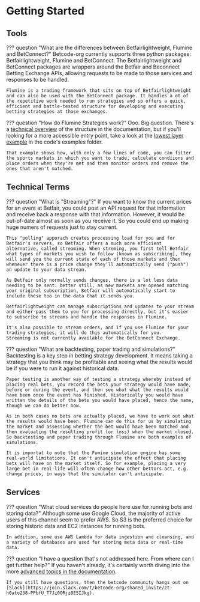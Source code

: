 # Getting Started

## Tools

??? question "What are the differences between Betfairlightweight, Flumine and BetConnect?"
    Betcode-org currently supports three python packages: Betfairlightweight, Flumine and BetConnect. The Betfairlightweight and BetConnect packages are wrappers around the Betfair and Beconnect Betting Exchange APIs, allowing requests to be made to those services and responses to be handled.

    Flumine is a trading framework that sits on top of Betfairlightweight and can also be used with the BetConnect package. It handles a ot of the repetitive work needed to run strategies and so offers a quick, efficient and battle-tested structure for developing and executing betting strategies at those exchanges.

??? question "How do Flumine Strategies work?"
    Ooo. Big question. There's a [technical overview](https://betcode-org.github.io/flumine/architecture/) of the structure in the documentation, but if you'll looking for a more accessible entry point, take a look at the [lowest layer example](https://github.com/betcode-org/flumine/blob/master/examples/strategies/lowestlayer.py) in the code's examples folder.

    That example shows how, with only a few lines of code, you can filter the sports markets in which you want to trade, calculate condiions and place orders when they're met and then monitor orders and remove the ones that aren't matched.

## Technical Terms

??? question "What is "Streaming"?"
    If you want to know the current prices for an event at Betfair, you could post an API request for that information and receive back a response with that information. However, it would be out-of-date almost as soon as you receive it. So you could end up making huge numers of requests just to stay current.

    This "polling" apporach creates processing load for you and for Betfair's servers, so Betfair offers a much more efficient alternative, called streaming. When streming, you first tell Betfair what types of markets you wish to follow (known as subscribing), they will send you the current state of each of those markets and then whenever there is a price change they'll automatically send ("push") an update to your data stream.

    As Betfair only normally sends changes, there is a lot less data needing to be sent. better still, as new markets are opened matching your original subscription, Betfair will automatically start to include these too in the data that it sends you.

    Betfairlightweight can manage subscriptions and updates to your stream and either pass them to you for processing directly, but it's easier to subscribe to streams and handle the responses in Flumine.

    It's also possible to stream orders, and if you use Flumine for your trading strategies, it will do this automatically for you.
    Streaming is not currently available for the BetConnect Exchange.

??? question "What are backtesting, paper trading and simulations?"
    Backtesting is a key step in betting strategy development. It means taking a strategy that you think may be profitable and seeing what the results would be if you were to run it against historical data.

    Paper testing is another way of testing a strategy whereby instead of placing real bets, you record the bets your strategy would have made, before or during the event, and then see what what the results would have been once the event has finished. Historically you would have written the details of the bets you would have placed, hence the name, though we can do better now.

    As in both cases no bets are actually placed, we have to work out what the results would have been. Flumine can do this for us by simulating the market and assessing whether the bet would have been matched and then evaluating the resulting profit (or loss) when the market closed. So backtesting and peper trading through Flumine are both examples of simulations.

    It is importat to note that the Fumine simulation engine has some real-world limitations. It can't anticipate the effect that placing bets will have on the market itself. So for example, placing a very large bet in real-life will often change how other bettors act, e.g. change prices, in ways that the simulator can't anticipate. 

## Services

??? question "What cloud services do people here use for running bots and storing data?"
    Although some use Google Cloud, the majority of active users of this channel seem to prefer AWS. So S3 is the preferred choice for storing historic data and EC2 instances for running bots.

    In addition, some use AWS Lambda for data ingestion and cleansing, and a variety of databases are used for storing meta data or real-time data.

??? question "I have a question that's not addressed here. From where can I get further help?"
    If you haven't already, it's certainly worth diving into the more [advanced topics in the documentation](https://betcode-org.github.io/flumine/clients/).

    If you still have questions, then the betcode community hangs out on [Slack](https://join.slack.com/t/betcode-org/shared_invite/zt-h0ato238-PPbfU_T7Ji0ORjz0ESIJkg).
